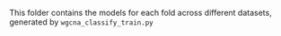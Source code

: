 This folder contains the models for each fold across different datasets, generated by `wgcna_classify_train.py`

